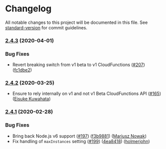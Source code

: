 # Changelog

All notable changes to this project will be documented in this file. See [standard-version](https://github.com/conventional-changelog/standard-version) for commit guidelines.

### [2.4.3](https://github.com/serverless/serverless-google-cloudfunctions/compare/v2.4.2...v2.4.3) (2020-04-01)

### Bug Fixes

- Revert breaking switch from v1 beta to v1 CloudFunctions ([#207](https://github.com/serverless/serverless-google-cloudfunctions/issues/207)) ([fc1dbe2](https://github.com/serverless/serverless-google-cloudfunctions/commit/fc1dbe28be4b1dab0abe4216993c63c543e547eb))

### [2.4.2](https://github.com/serverless/serverless-google-cloudfunctions/compare/v2.4.1...v2.4.2) (2020-03-25)

- Ensure to rely internally on v1 and not v1 Beta CloudFunctions API ([#165](https://github.com/serverless/serverless-google-cloudfunctions/issues/165)) ([Eisuke Kuwahata](https://github.com/mather))

### [2.4.1](https://github.com/serverless/serverless-google-cloudfunctions/compare/v2.4.0...v2.4.1) (2020-02-28)

### Bug Fixes

- Bring back Node.js v6 support ([#197](https://github.com/serverless/serverless-google-cloudfunctions/issues/197)) ([f3b9881](https://github.com/serverless/serverless-google-cloudfunctions/commit/f3b9881086ff39416861c7b0549a4ded14fe7268)) ([Mariusz Nowak](https://github.com/medikoo))
- Fix handling of `maxInstances` setting ([#199](https://github.com/serverless/serverless-google-cloudfunctions/issues/199)) ([4ea8418](https://github.com/serverless/serverless-google-cloudfunctions/commit/4ea841879edf8605fe5b38668f6d1fb875347aae)) ([holmerjohn](https://github.com/holmerjohn))
